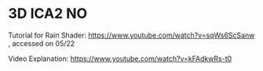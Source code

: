# 3D ICA2 NO
 
Tutorial for Rain Shader: https://www.youtube.com/watch?v=sqWs6ScSanw , accessed on 05/22

Video Explanation:
https://www.youtube.com/watch?v=kFAdkwRs-t0
